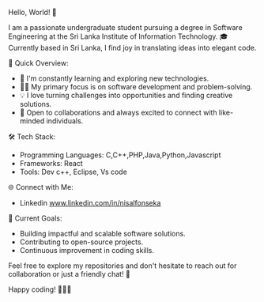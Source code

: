  Hello, World! 👋

I am a passionate undergraduate student pursuing a degree in Software Engineering at the Sri Lanka Institute of Information Technology. 🎓 Currently based in Sri Lanka, I find joy in translating ideas into elegant code.

 🚀 Quick Overview:

- 🌱 I'm constantly learning and exploring new technologies.
- 👨‍💻 My primary focus is on software development and problem-solving.
- 💡 I love turning challenges into opportunities and finding creative solutions.
- 🤝 Open to collaborations and always excited to connect with like-minded individuals.

 🛠️ Tech Stack:

- Programming Languages: C,C++,PHP,Java,Python,Javascript
- Frameworks: React
- Tools: Dev c++, Eclipse, Vs code

 🌐 Connect with Me:

- Linkedin www.linkedin.com/in/nisalfonseka

 🎯 Current Goals:

- Building impactful and scalable software solutions.
- Contributing to open-source projects.
- Continuous improvement in coding skills.

Feel free to explore my repositories and don't hesitate to reach out for collaboration or just a friendly chat! 🚀

Happy coding! 👨‍💻✨
